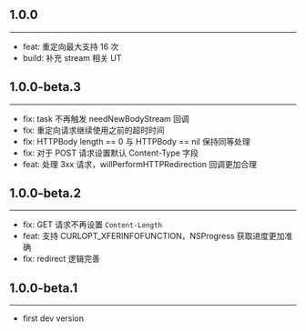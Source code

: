 ## 1.0.0
---
* feat: 重定向最大支持 16 次
* build: 补充 stream 相关 UT

## 1.0.0-beta.3
---
* fix: task 不再触发 needNewBodyStream 回调
* fix: 重定向请求继续使用之前的超时时间
* fix: HTTPBody length == 0 与 HTTPBody == nil 保持同等处理
* fix: 对于 POST 请求设置默认 Content-Type 字段
* feat: 处理 3xx 请求，willPerformHTTPRedirection 回调更加合理

## 1.0.0-beta.2
---
* fix: GET 请求不再设置 `Content-Length`
* feat: 支持 CURLOPT_XFERINFOFUNCTION，NSProgress 获取进度更加准确
* fix: redirect 逻辑完善

## 1.0.0-beta.1
---
* first dev version
